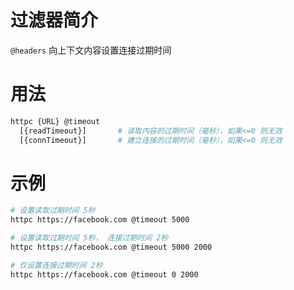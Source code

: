 # 过滤器简介

`@headers` 向上下文内容设置连接过期时间
 

# 用法

```bash
httpc {URL} @timeout
  [{readTimeout}]       # 读取内容的过期时间（毫秒），如果<=0 则无效
  [{connTimeout}]       # 建立连接的过期时间（毫秒），如果<=0 则无效
```

# 示例

```bash
# 设置读取过期时间 5秒
httpc https://facebook.com @timeout 5000

# 设置读取过期时间 5秒， 连接过期时间 2秒
httpc https://facebook.com @timeout 5000 2000

# 仅设置连接过期时间 2秒
httpc https://facebook.com @timeout 0 2000
```
